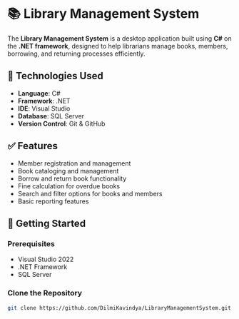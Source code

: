 # 📚 Library Management System

The **Library Management System** is a desktop application built using **C#** on the **.NET framework**, designed to help librarians manage books, members, borrowing, and returning processes efficiently.

## 🔧 Technologies Used

- **Language**: C#
- **Framework**: .NET
- **IDE**: Visual Studio
- **Database**: SQL Server 
- **Version Control**: Git & GitHub

## ✅ Features

- Member registration and management
- Book cataloging and management
- Borrow and return book functionality
- Fine calculation for overdue books
- Search and filter options for books and members
- Basic reporting features

## 🚀 Getting Started

### Prerequisites

- Visual Studio 2022 
- .NET Framework
- SQL Server

### Clone the Repository

```bash
git clone https://github.com/DilmiKavindya/LibraryManagementSystem.git
